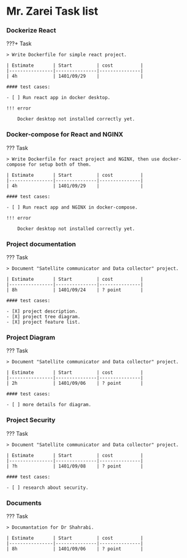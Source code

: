 # Mr. Zarei Task list

### Dockerize React

???+ Task

    > Write Dockerfile for simple react project.

    | Estimate       | Start         | cost          |
    |----------------|---------------|---------------|
    | 4h             | 1401/09/29    |               |

    #### test cases:

    - [ ] Run react app in docker desktop.

    !!! error

        Docker desktop not installed correctly yet.

### Docker-compose for React and NGINX

??? Task

    > Write Dockerfile for react project and NGINX, then use docker-compose for setup both of them.

    | Estimate       | Start         | cost          |
    |----------------|---------------|---------------|
    | 4h             | 1401/09/29    |               |

    #### test cases:

    - [ ] Run react app and NGINX in docker-compose.

    !!! error

        Docker desktop not installed correctly yet.

### Project documentation

??? Task

    > Document "Satellite communicator and Data collector" project.

    | Estimate       | Start         | cost          |
    |----------------|---------------|---------------|
    | 8h             | 1401/09/24    | ? point       |

    #### test cases:

    - [X] project description.
    - [X] project tree diagram.
    - [X] project feature list.

### Project Diagram

??? Task

    > Document "Satellite communicator and Data collector" project.

    | Estimate       | Start         | cost          |
    |----------------|---------------|---------------|
    | 2h             | 1401/09/06    | ? point       |

    #### test cases:

    - [ ] more details for diagram.

### Project Security

??? Task

    > Document "Satellite communicator and Data collector" project.

    | Estimate       | Start         | cost          |
    |----------------|---------------|---------------|
    | ?h             | 1401/09/08    | ? point       |

    #### test cases:

    - [ ] research about security.

### Documents

??? Task

    > Documantation for Dr Shahrabi.

    | Estimate       | Start         | cost          |
    |----------------|---------------|---------------|
    | 8h             | 1401/09/06    | ? point       |